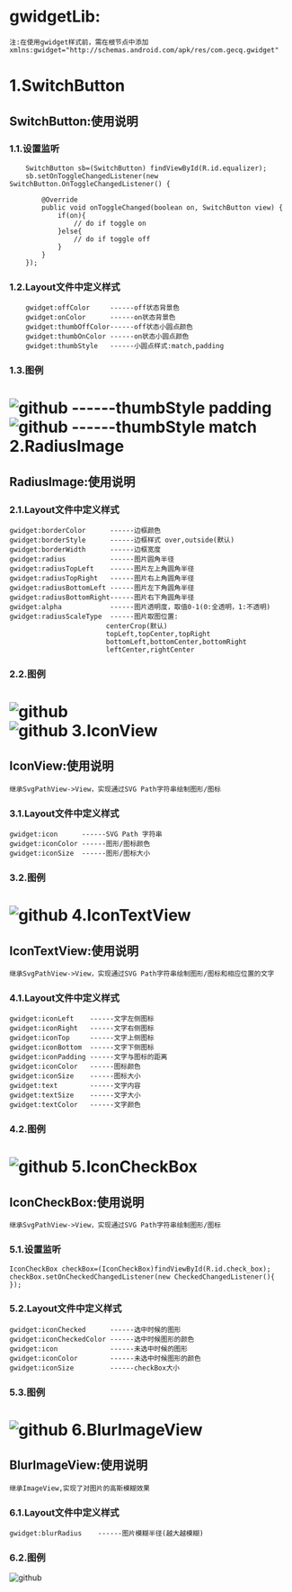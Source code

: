 gwidgetLib:
=======
	注:在使用gwidget样式前，需在根节点中添加
	xmlns:gwidget="http://schemas.android.com/apk/res/com.gecq.gwidget"
1.SwitchButton
============
SwitchButton:使用说明
--------
### 1.1.设置监听
    
		SwitchButton sb=(SwitchButton) findViewById(R.id.equalizer);
		sb.setOnToggleChangedListener(new SwitchButton.OnToggleChangedListener() {
			
			@Override
			public void onToggleChanged(boolean on, SwitchButton view) {
				if(on){
					// do if toggle on
				}else{
					// do if toggle off
				}
			}
		});
### 1.2.Layout文件中定义样式
		
		gwidget:offColor     ------off状态背景色
		gwidget:onColor      ------on状态背景色
		gwidget:thumbOffColor------off状态小圆点颜色
		gwidget:thumbOnColor ------on状态小圆点颜色
		gwidget:thumbStyle   ------小圆点样式:match,padding
### 1.3.图例
![github](https://github.com/gechaoqing/gwidget/blob/master/switchbutton.gif) ------thumbStyle padding <br>
![github](https://github.com/gechaoqing/gwidget/blob/master/switchbutton1.gif) ------thumbStyle match
2.RadiusImage
===========
RadiusImage:使用说明
----------
### 2.1.Layout文件中定义样式
	gwidget:borderColor      ------边框颜色
    gwidget:borderStyle      ------边框样式 over,outside(默认)
    gwidget:borderWidth      ------边框宽度
    gwidget:radius           ------图片圆角半径
	gwidget:radiusTopLeft    ------图片左上角圆角半径
	gwidget:radiusTopRight   ------图片右上角圆角半径
	gwidget:radiusBottomLeft ------图片左下角圆角半径
	gwidget:radiusBottomRight------图片右下角圆角半径
	gwidget:alpha            ------图片透明度，取值0-1(0:全透明，1:不透明)
	gwidget:radiusScaleType  ------图片取图位置:
							centerCrop(默认)
							topLeft,topCenter,topRight
							bottomLeft,bottomCenter,bottomRight
							leftCenter,rightCenter
### 2.2.图例
![github](https://github.com/gechaoqing/gwidget/blob/master/radiusImage1.jpg) <br>
![github](https://github.com/gechaoqing/gwidget/blob/master/radiusImage2.jpg) 
3.IconView
===========
IconView:使用说明
----------
	继承SvgPathView->View，实现通过SVG Path字符串绘制图形/图标
### 3.1.Layout文件中定义样式
	gwidget:icon      ------SVG Path 字符串
	gwidget:iconColor ------图形/图标颜色
	gwidget:iconSize  ------图形/图标大小
### 3.2.图例
![github](https://github.com/gechaoqing/gwidget/blob/master/icon.jpg) 
4.IconTextView
==========
IconTextView:使用说明
---------
	继承SvgPathView->View，实现通过SVG Path字符串绘制图形/图标和相应位置的文字
### 4.1.Layout文件中定义样式
	gwidget:iconLeft    ------文字左侧图标
	gwidget:iconRight   ------文字右侧图标
	gwidget:iconTop     ------文字上侧图标
	gwidget:iconBottom  ------文字下侧图标
	gwidget:iconPadding ------文字与图标的距离
	gwidget:iconColor   ------图标颜色
	gwidget:iconSize    ------图标大小
	gwidget:text        ------文字内容
	gwidget:textSize    ------文字大小
	gwidget:textColor   ------文字颜色 
### 4.2.图例
 ![github](https://github.com/gechaoqing/gwidget/blob/master/iconTextView.jpg) 
5.IconCheckBox
===========
IconCheckBox:使用说明
--------
	继承SvgPathView->View，实现通过SVG Path字符串绘制图形/图标
### 5.1.设置监听
	IconCheckBox checkBox=(IconCheckBox)findViewById(R.id.check_box);
	checkBox.setOnCheckedChangedListener(new CheckedChangedListener(){
	});
### 5.2.Layout文件中定义样式
    gwidget:iconChecked      ------选中时候的图形
    gwidget:iconCheckedColor ------选中时候图形的颜色
    gwidget:icon             ------未选中时候的图形
    gwidget:iconColor        ------未选中时候图形的颜色
    gwidget:iconSize         ------checkBox大小
### 5.3.图例
 ![github](https://github.com/gechaoqing/gwidget/blob/master/iconcheckbox.gif) 
6.BlurImageView
==========
BlurImageView:使用说明
-----------
	继承ImageView,实现了对图片的高斯模糊效果
### 6.1.Layout文件中定义样式
	gwidget:blurRadius    ------图片模糊半径(越大越模糊)
### 6.2.图例
 ![github](https://github.com/gechaoqing/gwidget/blob/master/blurImg.jpg) 
